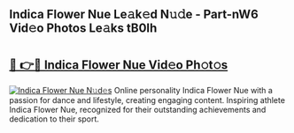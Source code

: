 ## Indica Flower Nue Le𝚊k𝚎d N𝚞𝚍e - Part-nW6 Vid𝚎o Photos Le𝚊ks tB0Ih

# <h2><a href="http://fb50hq9.evod.top/?m=Indica+Flower+Nue">🔗 👉🔴 Indica Flower Nue Vid𝚎o Ph𝚘t𝚘s</a></h2>

[![Indica Flower Nue N𝚞d𝚎s](https://i.imgur.com/8V9OHl7.gif)](http://fb50hq9.evod.top/?m=Indica+Flower+Nue)
Online personality Indica Flower Nue with a passion for dance and lifestyle, creating engaging content. Inspiring athlete Indica Flower Nue, recognized for their outstanding achievements and dedication to their sport. 

